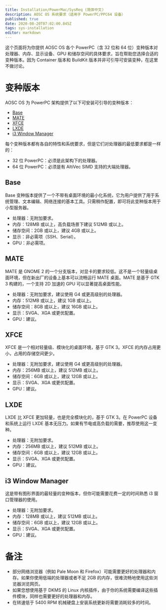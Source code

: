 ```yaml
---
title: Installation/PowerMac/SysReq (简体中文)
description: AOSC OS 系统要求（适用于 PowerPC/PPC64 设备）
published: true
date: 2020-08-20T07:02:00.845Z
tags: sys-installation
editor: markdown
---
```


这个页面将为你提供 AOSC OS 各个 PowerPC（含 32 位和 64 位）变种版本对处理器、内存、显示设备、GPU 和储存空间的具体要求，旨在帮助您选择合适的变种版本。因为 Container 版本和 BuildKit 版本并非可引导可安装变种，在这里不做讨论。

# 变种版本

AOSC OS 为 PowerPC 架构提供了以下可安装可引导的变种版本：

- [Base](#base)
- [MATE](#mate)
- [XFCE](#xfce)
- [LXDE](#lxde)
- [i3 Window Manager](#i3-window-manager)


每个变种版本都有各自的特性和系统要求，但是它们对处理器的最低要求都是一样的：

- 32 位 PowerPC：必须是此架构下的处理器。
- 64 位 PowerPC：必须是有 AltiVec SIMD 支持的大端处理器。

## Base

Base 变种版本提供了一个不带有桌面环境的最小化系统，它为用户提供了用于系统管理、文本编辑、网络连接的基本工具。只需稍作配置，即可将此变种版本用于小型服务器。

- 处理器：无附加要求。
- 内存：128MB 或以上，高负载场景下建议 512MB 或以上。
- 储存空间：2GB 或以上，建议 4GB 或以上。
- 显示：非必需项（SSH、Serial）。
- GPU：非必需项。

## MATE

MATE 是 GNOME 2 的一个分支版本，对显卡的要求较低。这不是一个轻量级桌面环境，但在新出厂的设备上基本可以流畅运行 MATE 桌面。MATE 是基于 GTK 3 构建的，一个支持 2D 加速的 GPU 可以显著提高桌面性能。

- 处理器：无附加要求，建议使用 G4 或更高级别的处理器。
- 内存：512MB 或以上，建议 1GB 或以上。
- 储存空间：8GB 或以上，建议 16GB 或以上。
- 显示：SVGA、XGA 或更优配置。
- GPU：建议。

## XFCE

XFCE 是一个相对轻量级、模块化的桌面环境，基于 GTK 3。XFCE 的内存占用更小，占用的存储空间更少。

- 处理器：无附加要求，建议使用 G4 或更高级别的处理器。
- 内存：256MB 或以上，建议 512MB 或以上。
- 储存空间：6GB 或以上，建议 12GB 或以上。
- 显示：SVGA、XGA 或更优配置。
- GPU：建议。

## LXDE

LXDE 比 XFCE 更加轻量，也是完全模块化的，基于 GTK 3。在 PowerPC 设备和系统上运行 LXDE 基本无压力。如果有节电或高负载的需要，推荐使用这一变种。

- 处理器：无附加要求。
- 内存：256MB 或以上，建议 512MB 或以上。
- 储存空间：6GB 或以上，建议 12GB 或以上。
- 显示：SVGA、XGA 或更优配置。
- GPU：建议。

## i3 Window Manager

这是带有图形界面的最轻量的变种版本，但你可能需要花费一定的时间熟悉 i3 窗口管理器的使用。

- 处理器：无附加要求。
- 内存：128MB 或以上，建议 512MB 或以上。
- 储存空间：6GB 或以上，建议 12GB 或以上。
- 显示：SVGA、XGA 或更优配置。
- GPU：建议。

# 备注

- 部分网络浏览器（例如 Pale Moon 和 Firefox）可能需要更好的处理器和内存。如果你使用低端的处理器或者不足 2GB 的内存，很难流畅地使用这些浏览器浏览网页。
- 如果您想使用基于 DKMS 的 Linux 内核插件，由于你的系统需要编译这些插件模块，同样也需要更好的处理器和内存。
- 在转速低于 5400 RPM 机械硬盘上安装系统更新将需要消耗较多的时间。